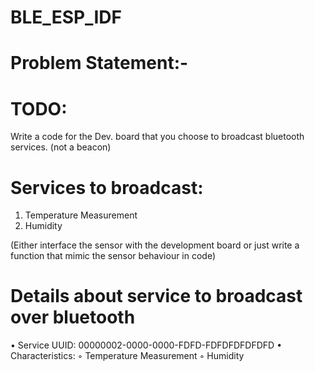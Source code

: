 # BLE_ESP_IDF

# Problem Statement:-

# TODO: 
Write a code for the Dev. board that you choose to broadcast bluetooth services. (not a beacon)

# Services to broadcast:
1. Temperature Measurement
2. Humidity

(Either interface the sensor with the development board or just write a function that mimic the sensor behaviour in code)

# Details about service to broadcast over bluetooth
  • Service UUID: 00000002-0000-0000-FDFD-FDFDFDFDFDFD 
  • Characteristics:
    ◦ Temperature Measurement 
    ◦ Humidity
